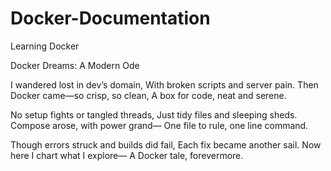 # Docker-Documentation
Learning Docker

Docker Dreams: A Modern Ode

I wandered lost in dev’s domain,
With broken scripts and server pain.
Then Docker came—so crisp, so clean,
A box for code, neat and serene.

No setup fights or tangled threads,
Just tidy files and sleeping sheds.
Compose arose, with power grand—
One file to rule, one line command.

Though errors struck and builds did fail,
Each fix became another sail.
Now here I chart what I explore—
A Docker tale, forevermore.
